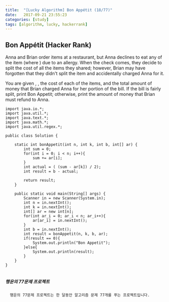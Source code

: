 ```yaml
---
title:  "[Lucky Algorithm] Bon Appétit (18/77)"
date:   2017-09-21 23:55:23
categories: [study]
tags: [algorithm, lucky, hackerrank]
---
```

## Bon Appétit (Hacker Rank)
Anna and Brian order  items at a restaurant, but Anna declines to eat any of the  item (where ) due to an allergy. When the check comes, they decide to split the cost of all the items they shared; however, Brian may have forgotten that they didn't split the  item and accidentally charged Anna for it.

You are given , , the cost of each of the  items, and the total amount of money that Brian charged Anna for her portion of the bill. If the bill is fairly split, print Bon Appetit; otherwise, print the amount of money that Brian must refund to Anna.

```
import java.io.*;
import java.util.*;
import java.text.*;
import java.math.*;
import java.util.regex.*;

public class Solution {

    static int bonAppetit(int n, int k, int b, int[] ar) {
        int sum = 0;
        for(int i = 0; i < n; i++){
            sum += ar[i];
        }
        int actual = ( (sum - ar[k]) / 2);
        int result = b - actual;

        return result;
    }

    public static void main(String[] args) {
        Scanner in = new Scanner(System.in);
        int n = in.nextInt();
        int k = in.nextInt();
        int[] ar = new int[n];
        for(int ar_i = 0; ar_i < n; ar_i++){
            ar[ar_i] = in.nextInt();
        }
        int b = in.nextInt();
        int result = bonAppetit(n, k, b, ar);
        if(result == 0){
            System.out.println("Bon Appetit");
        }else{
            System.out.println(result);
        }
    }
}


```

##### 행운의 77문제 프로젝트
```
  행운의 77문제 프로젝트는 한 달동안 알고리즘 문제 77개를 푸는 프로젝트입니다.
```
